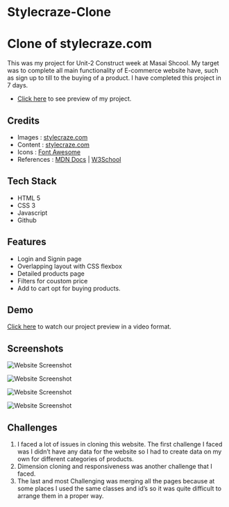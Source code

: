 # Stylecraze-Clone

# Clone of stylecraze.com
This was my project for Unit-2 Construct week at Masai Shcool.
My target was to complete all main functionality of E-commerce website have, such as sign up to till to the buying of a product.
I have completed this project in 7 days.

- [Click here](https://stylecraze.netlify.app) to see preview of my project.






## Credits

 - Images : [stylecraze.com](https://www.stylecraze.com/)
 - Content : [stylecraze.com](https://www.stylecraze.com/)
 - Icons : [Font Awesome](https://fontawesome.com/)
 - References : [MDN Docs](https://developer.mozilla.org/en-US/) | [W3School](https://www.w3schools.com/)

## Tech Stack

- HTML 5
- CSS 3
- Javascript
- Github
## Features

- Login and Signin page
- Overlapping layout with CSS flexbox
- Detailed products page
- Filters for coustom price
- Add to cart opt for buying products.



## Demo

[Click here](https://drive.google.com/file/d/1tr09fSfLtWZ4bl5IH3WOO911Xzx9PA0g/view?usp=sharing) to watch our project preview in a video format. 




## Screenshots

![Website Screenshot](https://miro.medium.com/proxy/1*1w20SDgz9A4jF3Bd8pH76w.png)

![Website Screenshot](https://miro.medium.com/max/1400/1*M5hqWkUhS-0IIXOIN7onwQ.png)



![Website Screenshot](https://miro.medium.com/max/1400/1*TZUhPzdSFysSOI0OoeeNlQ.png)

![Website Screenshot](https://miro.medium.com/max/1400/1*HEXu2hnTNSdHiP9Q86ZhsQ.png)


## Challenges

1. I faced a lot of issues in cloning this website. The first challenge I faced was I didn’t have any data for the website so I had to create data on my own for different categories of products.
2. Dimension cloning and responsiveness was another challenge that I faced.
3. The last and most Challenging was merging all the pages because at some places I used the same classes and id’s so it was quite difficult to arrange them in a proper way.



